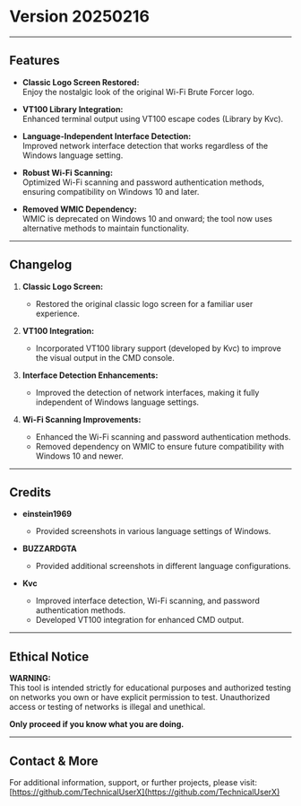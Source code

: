 # Version 20250216
---

## Features

- **Classic Logo Screen Restored:**  
  Enjoy the nostalgic look of the original Wi-Fi Brute Forcer logo.

- **VT100 Library Integration:**  
  Enhanced terminal output using VT100 escape codes (Library by Kvc).

- **Language-Independent Interface Detection:**  
  Improved network interface detection that works regardless of the Windows language setting.

- **Robust Wi-Fi Scanning:**  
  Optimized Wi-Fi scanning and password authentication methods, ensuring compatibility on Windows 10 and later.

- **Removed WMIC Dependency:**  
  WMIC is deprecated on Windows 10 and onward; the tool now uses alternative methods to maintain functionality.

---

## Changelog

1. **Classic Logo Screen:**  
   - Restored the original classic logo screen for a familiar user experience.

2. **VT100 Integration:**  
   - Incorporated VT100 library support (developed by Kvc) to improve the visual output in the CMD console.

3. **Interface Detection Enhancements:**  
   - Improved the detection of network interfaces, making it fully independent of Windows language settings.

4. **Wi-Fi Scanning Improvements:**  
   - Enhanced the Wi-Fi scanning and password authentication methods.
   - Removed dependency on WMIC to ensure future compatibility with Windows 10 and newer.

---

## Credits

- **einstein1969**  
  - Provided screenshots in various language settings of Windows.

- **BUZZARDGTA**  
  - Provided additional screenshots in different language configurations.

- **Kvc**  
  - Improved interface detection, Wi-Fi scanning, and password authentication methods.
  - Developed VT100 integration for enhanced CMD output.

---

## Ethical Notice

**WARNING:**  
This tool is intended strictly for educational purposes and authorized testing on networks you own or have explicit permission to test. Unauthorized access or testing of networks is illegal and unethical.

**Only proceed if you know what you are doing.**

---

## Contact & More

For additional information, support, or further projects, please visit:  
[https://github.com/TechnicalUserX](https://github.com/TechnicalUserX)
